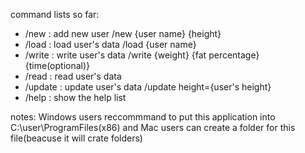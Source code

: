command lists so far:

- /new : add new user /new {user name} {height}
- /load : load user's data /load {user name}
- /write : write user's data /write {weight} {fat percentage} {time(optional)}
- /read : read user's data
- /update : update user's data /update height={user's height}
- /help : show the help list

notes: Windows users reccommmand to put this application into C:\user\ProgramFiles(x86)
and Mac users can create a folder for this file(beacuse it will crate folders)